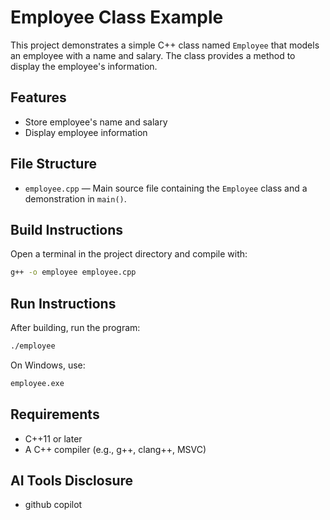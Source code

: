 # Employee Class Example

This project demonstrates a simple C++ class named `Employee` that models an employee with a name and salary. The class provides a method to display the employee's information.

## Features

- Store employee's name and salary
- Display employee information

## File Structure

- `employee.cpp` — Main source file containing the `Employee` class and a demonstration in `main()`.

## Build Instructions

Open a terminal in the project directory and compile with:

```sh
g++ -o employee employee.cpp
```

## Run Instructions

After building, run the program:

```sh
./employee
```

On Windows, use:

```sh
employee.exe
```

## Requirements

- C++11 or later
- A C++ compiler (e.g., g++, clang++, MSVC)

## AI Tools Disclosure
- github copilot